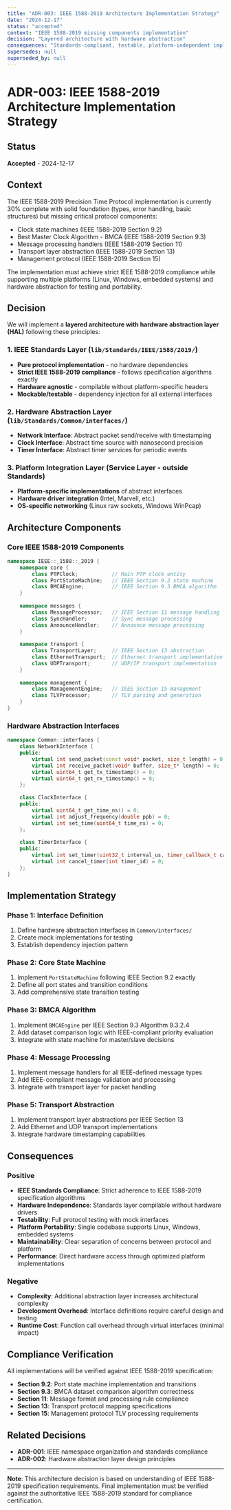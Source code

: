 ```yaml
---
title: "ADR-003: IEEE 1588-2019 Architecture Implementation Strategy"
date: "2024-12-17"
status: "accepted"
context: "IEEE 1588-2019 missing components implementation"
decision: "Layered architecture with hardware abstraction"
consequences: "Standards-compliant, testable, platform-independent implementation"
supersedes: null
superseded_by: null
---
```


# ADR-003: IEEE 1588-2019 Architecture Implementation Strategy

## Status
**Accepted** - 2024-12-17

## Context

The IEEE 1588-2019 Precision Time Protocol implementation is currently 30% complete with solid foundation (types, error handling, basic structures) but missing critical protocol components:

- Clock state machines (IEEE 1588-2019 Section 9.2)
- Best Master Clock Algorithm - BMCA (IEEE 1588-2019 Section 9.3) 
- Message processing handlers (IEEE 1588-2019 Section 11)
- Transport layer abstraction (IEEE 1588-2019 Section 13)
- Management protocol (IEEE 1588-2019 Section 15)

The implementation must achieve strict IEEE 1588-2019 compliance while supporting multiple platforms (Linux, Windows, embedded systems) and hardware abstraction for testing and portability.

## Decision

We will implement a **layered architecture with hardware abstraction layer (HAL)** following these principles:

### 1. IEEE Standards Layer (`lib/Standards/IEEE/1588/2019/`)
- **Pure protocol implementation** - no hardware dependencies
- **Strict IEEE 1588-2019 compliance** - follows specification algorithms exactly
- **Hardware agnostic** - compilable without platform-specific headers
- **Mockable/testable** - dependency injection for all external interfaces

### 2. Hardware Abstraction Layer (`lib/Standards/Common/interfaces/`)
- **Network Interface**: Abstract packet send/receive with timestamping
- **Clock Interface**: Abstract time source with nanosecond precision
- **Timer Interface**: Abstract timer services for periodic events

### 3. Platform Integration Layer (Service Layer - outside Standards)
- **Platform-specific implementations** of abstract interfaces
- **Hardware driver integration** (Intel, Marvell, etc.)
- **OS-specific networking** (Linux raw sockets, Windows WinPcap)

## Architecture Components

### Core IEEE 1588-2019 Components
```cpp
namespace IEEE::_1588::_2019 {
    namespace core {
        class PTPClock;           // Main PTP clock entity
        class PortStateMachine;   // IEEE Section 9.2 state machine
        class BMCAEngine;         // IEEE Section 9.3 BMCA algorithm
    }
    
    namespace messages {
        class MessageProcessor;   // IEEE Section 11 message handling
        class SyncHandler;        // Sync message processing
        class AnnounceHandler;    // Announce message processing
    }
    
    namespace transport {
        class TransportLayer;     // IEEE Section 13 abstraction
        class EthernetTransport;  // Ethernet transport implementation
        class UDPTransport;       // UDP/IP transport implementation
    }
    
    namespace management {
        class ManagementEngine;   // IEEE Section 15 management
        class TLVProcessor;       // TLV parsing and generation
    }
}
```

### Hardware Abstraction Interfaces
```cpp
namespace Common::interfaces {
    class NetworkInterface {
    public:
        virtual int send_packet(const void* packet, size_t length) = 0;
        virtual int receive_packet(void* buffer, size_t* length) = 0;
        virtual uint64_t get_tx_timestamp() = 0;
        virtual uint64_t get_rx_timestamp() = 0;
    };
    
    class ClockInterface {
    public:
        virtual uint64_t get_time_ns() = 0;
        virtual int adjust_frequency(double ppb) = 0;
        virtual int set_time(uint64_t time_ns) = 0;
    };
    
    class TimerInterface {
    public:
        virtual int set_timer(uint32_t interval_us, timer_callback_t callback) = 0;
        virtual int cancel_timer(int timer_id) = 0;
    };
}
```

## Implementation Strategy

### Phase 1: Interface Definition
1. Define hardware abstraction interfaces in `Common/interfaces/`
2. Create mock implementations for testing
3. Establish dependency injection pattern

### Phase 2: Core State Machine
1. Implement `PortStateMachine` following IEEE Section 9.2 exactly
2. Define all port states and transition conditions
3. Add comprehensive state transition testing

### Phase 3: BMCA Algorithm
1. Implement `BMCAEngine` per IEEE Section 9.3 Algorithm 9.3.2.4
2. Add dataset comparison logic with IEEE-compliant priority evaluation
3. Integrate with state machine for master/slave decisions

### Phase 4: Message Processing
1. Implement message handlers for all IEEE-defined message types
2. Add IEEE-compliant message validation and processing
3. Integrate with transport layer for packet handling

### Phase 5: Transport Abstraction
1. Implement transport layer abstractions per IEEE Section 13
2. Add Ethernet and UDP transport implementations
3. Integrate hardware timestamping capabilities

## Consequences

### Positive
- **IEEE Standards Compliance**: Strict adherence to IEEE 1588-2019 specification algorithms
- **Hardware Independence**: Standards layer compilable without hardware drivers
- **Testability**: Full protocol testing with mock interfaces
- **Platform Portability**: Single codebase supports Linux, Windows, embedded systems
- **Maintainability**: Clear separation of concerns between protocol and platform
- **Performance**: Direct hardware access through optimized platform implementations

### Negative
- **Complexity**: Additional abstraction layer increases architectural complexity
- **Development Overhead**: Interface definitions require careful design and testing
- **Runtime Cost**: Function call overhead through virtual interfaces (minimal impact)

## Compliance Verification

All implementations will be verified against IEEE 1588-2019 specification:
- **Section 9.2**: Port state machine implementation and transitions
- **Section 9.3**: BMCA dataset comparison algorithm correctness
- **Section 11**: Message format and processing rule compliance
- **Section 13**: Transport protocol mapping specifications
- **Section 15**: Management protocol TLV processing requirements

## Related Decisions
- **ADR-001**: IEEE namespace organization and standards compliance
- **ADR-002**: Hardware abstraction layer design principles

---
**Note**: This architecture decision is based on understanding of IEEE 1588-2019 specification requirements. Final implementation must be verified against the authoritative IEEE 1588-2019 standard for compliance certification.